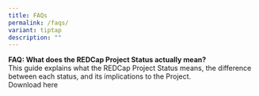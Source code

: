 ```yaml
---
title: FAQs
permalink: /faqs/
variant: tiptap
description: ""
---
```

<p><strong>FAQ: What does the REDCap Project Status actually mean?</strong>
<br>This guide explains what the REDCap Project Status means, the difference
between each status, and its implications to the Project.
<br>Download here</p>